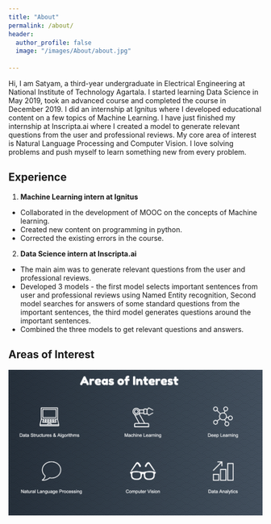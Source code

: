 ```yaml
---
title: "About"
permalink: /about/
header:
  author_profile: false
  image: "/images/About/about.jpg"

---
```


Hi, I am Satyam, a third-year undergraduate in Electrical Engineering at National
Institute of Technology Agartala. I started learning Data Science in May 2019,
took an advanced course and completed the course in December 2019. I did an
internship at Ignitus where I developed educational content on a few topics of
Machine Learning. I have just finished my internship at Inscripta.ai where I
created a model to generate relevant questions from the user and professional
reviews. My core area of interest is Natural Language Processing and Computer
Vision. I love solving problems and push myself to learn something new from
every problem.

## Experience
1. **Machine Learning intern at Ignitus**
* Collaborated in the development of MOOC on the concepts of Machine learning.
* Created new content on programming in python.
* Corrected the existing errors in the course.

2. **Data Science intern at Inscripta.ai**
* The main aim was to generate relevant questions from the user and professional reviews.
* Developed 3 models - the first model selects important sentences from user and
professional reviews using Named Entity recognition, Second model searches for
answers of some standard questions from the important sentences, the third model
generates questions around the important sentences.
* Combined the three models to get relevant questions and answers.

## Areas of Interest

![image-center](/images/About/interests.jpg)

